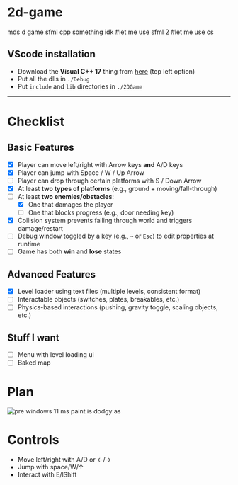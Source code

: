 # 2d-game
mds d game sfml cpp something idk #let me use sfml 2 #let me use cs

## VScode installation
- Download the **Visual C++ 17** thing from [here](https://www.sfml-dev.org/download/sfml/3.0.0/#windows) (top left option)
- Put all the dlls in `./Debug`
- Put `include` and `lib` directories in `./2DGame`

---

# Checklist
## Basic Features
- [x] Player can move left/right with Arrow keys **and** A/D keys
- [x] Player can jump with Space / W / Up Arrow
- [ ] Player can drop through certain platforms with S / Down Arrow
- [x] At least **two types of platforms** (e.g., ground + moving/fall-through)
- [ ] At least **two enemies/obstacles**:
  - [x] One that damages the player
  - [ ] One that blocks progress (e.g., door needing key)  
- [x] Collision system prevents falling through world and triggers damage/restart
- [ ] Debug window toggled by a key (e.g., `~` or `Esc`) to edit properties at runtime
- [ ] Game has both **win** and **lose** states

## Advanced Features
- [x] Level loader using text files (multiple levels, consistent format)
- [ ] Interactable objects (switches, plates, breakables, etc.)
- [ ] Physics-based interactions (pushing, gravity toggle, scaling objects, etc.)

## Stuff I want
- [ ] Menu with level loading ui
- [ ] Baked map

# Plan
![pre windows 11 ms paint is dodgy as](https://i.imgur.com/HUFavIZ.png)

# Controls
- Move left/right with A/D or ←/→
- Jump with space/W/↑
- Interact with E/lShift